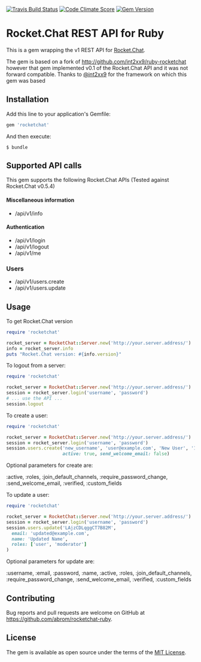 [![Travis Build Status](http://img.shields.io/travis/abrom/rocketchat-ruby.svg?style=flat)](https://travis-ci.org/abrom/rocketchat-ruby)
[![Code Climate Score](http://img.shields.io/codeclimate/github/abrom/rocketchat-ruby.svg?style=flat)](https://codeclimate.com/github/abrom/rocketchat-ruby)
[![Gem Version](http://img.shields.io/gem/v/rocketchat.svg?style=flat)](#)

# Rocket.Chat REST API for Ruby

This is a gem wrapping the v1 REST API for [Rocket.Chat](https://rocket.chat/).

The gem is based on a fork of http://github.com/int2xx9/ruby-rocketchat however that gem implemented v0.1
of the Rocket.Chat API and it was not forward compatible. Thanks to [@int2xx9](http://github.com/int2xx9) for the
framework on which this gem was based 

## Installation

Add this line to your application's Gemfile:

```ruby
gem 'rocketchat'
```

And then execute:

    $ bundle


## Supported API calls

This gem supports the following Rocket.Chat APIs (Tested against Rocket.Chat v0.5.4)

#### Miscellaneous information
* /api/v1/info

#### Authentication
* /api/v1/login
* /api/v1/logout
* /api/v1/me

### Users
* /api/v1/users.create
* /api/v1/users.update


## Usage

To get Rocket.Chat version

```ruby
require 'rocketchat'

rocket_server = RocketChat::Server.new('http://your.server.address/')
info = rocket_server.info
puts "Rocket.Chat version: #{info.version}"
```


To logout from a server:

```ruby
require 'rocketchat'

rocket_server = RocketChat::Server.new('http://your.server.address/')
session = rocket_server.login('username', 'password')
# ... use the API ...
session.logout
```


To create a user:

```ruby
require 'rocketchat'

rocket_server = RocketChat::Server.new('http://your.server.address/')
session = rocket_server.login('username', 'password')
session.users.create('new_username', 'user@example.com', 'New User', '123456',
                     active: true, send_welcome_email: false)
```

Optional parameters for create are:

:active, :roles, :join_default_channels, :require_password_change, :send_welcome_email, :verified, :custom_fields


To update a user:

```ruby
require 'rocketchat'

rocket_server = RocketChat::Server.new('http://your.server.address/')
session = rocket_server.login('username', 'password')
session.users.update('LAjzCDLqggCT7B82M',
  email: 'updated@example.com',
  name: 'Updated Name',
  roles: ['user', 'moderator']
)
```

Optional parameters for update are:

:username, :email, :password, :name, :active, :roles, :join_default_channels, :require_password_change, :send_welcome_email, :verified, :custom_fields


## Contributing

Bug reports and pull requests are welcome on GitHub at https://github.com/abrom/rocketchat-ruby.


## License

The gem is available as open source under the terms of the [MIT License](http://opensource.org/licenses/MIT).

